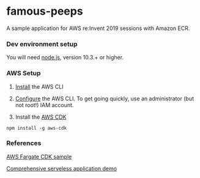 # famous-peeps

A sample application for AWS re:Invent 2019 sessions with Amazon ECR.

### Dev environment setup

You will need [node.js](https://nodejs.org/en/), version 10.3.+ or higher.

### AWS Setup

1) [Install](https://docs.aws.amazon.com/cli/latest/userguide/cli-chap-install.html) the AWS CLI

2) [Configure](https://docs.aws.amazon.com/cli/latest/userguide/cli-chap-configure.html) the AWS CLI.  To get going quickly, use an administrator (but not root!) IAM account. 

3) Install the [AWS CDK](https://github.com/aws/aws-cdk)
```
npm install -g aws-cdk
```

### References

[AWS Fargate CDK sample](https://docs.aws.amazon.com/cdk/latest/guide/ecs_example.html)

[Comprehensive serveless application demo](https://github.com/aws-samples/aws-cdk-changelogs-demo)


